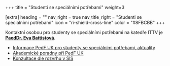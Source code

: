 +++
title = "Studenti se speciálními potřebami" 
weight=3

[extra]
heading = ""
nav_right = true
nav_title_right = "Studenti se speciálními potřebami"
icon = "ri-shield-cross-line"
color = "#8FBCBB"
+++

Kontaktní osobou pro studenty se speciálními potřebami na katedře ITTV
je **[PaedDr. Eva Battistová][battistova]**.

- [Informace PedF UK pro studenty se speciálními potřebami, aktuality](https://pedf.cuni.cz/PEDF-217.html)
- [Akademické poradny při PedF UK](https://pages.pedf.cuni.cz/poradny/)
- [Konzultace dle rozvrhu v SIS](https://is.cuni.cz/studium/rozvrhng/roz_ucitel_macro.php?fak=11410&ucitel=02781)

[battistova]: /katedra/pracovnici/battistova/
